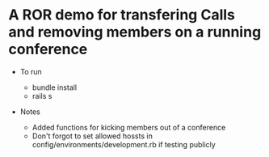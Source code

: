 #  A ROR demo for transfering Calls and removing members on a running conference

* To run
  - bundle install
  - rails s

* Notes
  - Added functions for kicking members out of a conference
  - Don't forgot to set allowed hossts in config/environments/development.rb if testing publicly

